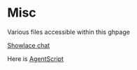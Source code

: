 # Misc
Various files accessible within this ghpage

[Showlace chat](https://backspaces.github.io/misc/shoelace/shoelaceChat.html)

Here is [AgentScript](https://code.agentscript.org)

